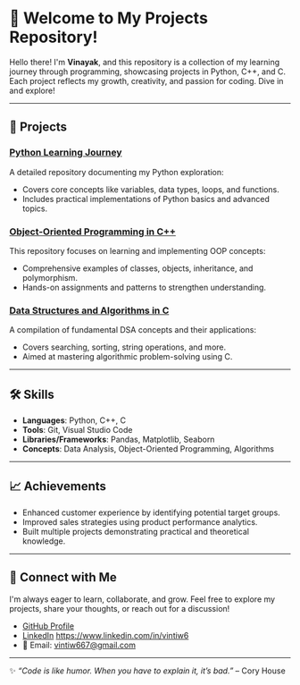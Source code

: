 # 🌟 Welcome to My Projects Repository!

Hello there! I'm **Vinayak**, and this repository is a collection of my learning journey through programming, showcasing projects in Python, C++, and C. Each project reflects my growth, creativity, and passion for coding. Dive in and explore!

---

## 🚀 Projects

### [Python Learning Journey](https://github.com/vintiw6/Python)
A detailed repository documenting my Python exploration:
- Covers core concepts like variables, data types, loops, and functions.
- Includes practical implementations of Python basics and advanced topics.

### [Object-Oriented Programming in C++](https://github.com/vintiw6/OOPS)
This repository focuses on learning and implementing OOP concepts:
- Comprehensive examples of classes, objects, inheritance, and polymorphism.
- Hands-on assignments and patterns to strengthen understanding.

### [Data Structures and Algorithms in C](https://github.com/vintiw6/DSA)
A compilation of fundamental DSA concepts and their applications:
- Covers searching, sorting, string operations, and more.
- Aimed at mastering algorithmic problem-solving using C.

---

## 🛠️ Skills
- **Languages**: Python, C++, C
- **Tools**: Git, Visual Studio Code
- **Libraries/Frameworks**: Pandas, Matplotlib, Seaborn
- **Concepts**: Data Analysis, Object-Oriented Programming, Algorithms

---

## 📈 Achievements
- Enhanced customer experience by identifying potential target groups.
- Improved sales strategies using product performance analytics.
- Built multiple projects demonstrating practical and theoretical knowledge.

---

## 💬 Connect with Me
I'm always eager to learn, collaborate, and grow. Feel free to explore my projects, share your thoughts, or reach out for a discussion!

- [GitHub Profile](https://github.com/vintiw6)
- [LinkedIn](#) https://www.linkedin.com/in/vintiw6
- 📧 Email: [vintiw667@gmail.com](mailto:vintiw667@gmail.com)

---

✨ *“Code is like humor. When you have to explain it, it’s bad.”* – Cory House
